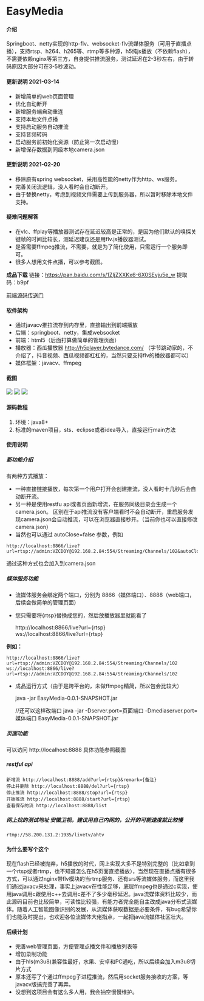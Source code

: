 
# EasyMedia

#### 介绍
Springboot、netty实现的http-flv、websocket-flv流媒体服务（可用于直播点播），支持rtsp、h264、h265等、rtmp等多种源，h5纯js播放（不依赖flash），不需要依赖nginx等第三方，自身提供推流服务，测试延迟在2-3秒左右，由于转码原因大部分可在3-5秒波动。

#### 更新说明 2021-03-14
- 新增简单的web页面管理
- 优化自动断开
- 新增服务端自动重连
- 支持本地文件点播
- 支持启动服务自动推流
- 支持音频转码
- 启动服务前初始化资源（防止第一次启动慢）
- 新增保存数据到同级本地camera.json

#### 更新说明 2021-02-20
- 移除原有spring websocket，采用高性能的netty作为http、ws服务。
- 完善关闭流逻辑，没人看时会自动断开。
- 由于替换netty，考虑到视频文件需要上传到服务器，所以暂时移除本地文件支持。

#### 疑难问题解答
- 在vlc、ffplay等播放器测试存在延迟较高是正常的，是因为他们默认的嗅探关键帧的时间比较长，测延迟建议还是用flv.js播放器测试。
- 是否需要ffmpeg推流，不需要，就是为了简化使用，只需运行一个服务即可。
- 很多人想用文件点播，可以参考截图。

**成品下载**
链接：https://pan.baidu.com/s/1ZIjZXXKx6-6X0SEvju5e_w
提取码：b9pf

[前端源码传送门](https://download.csdn.net/download/Janix520/15785632 "前端源码传送门")

#### 软件架构
- 通过javacv推拉流存到内存里，直接输出到前端播放
- 后端：springboot、netty，集成websocket
- 前端：html5（后面打算做简单的管理页面）
- 播放器：西瓜播放器 http://h5player.bytedance.com/ （字节跳动家的，不介绍了，抖音视频、西瓜视频都杠杠的，当然只要支持flv的播放器都可以）
- 媒体框架：javacv、ffmpeg

#### 截图
![](https://gitee.com/52jian/EasyMedia/raw/master/snapshot/1.png)
![](https://gitee.com/52jian/EasyMedia/raw/master/snapshot/2.png)
![](https://gitee.com/52jian/EasyMedia/raw/master/snapshot/3.png)

#### 源码教程

1.  环境：java8+
2.  标准的maven项目，sts、eclipse或者idea导入，直接运行main方法

#### 使用说明

##### 新功能介绍
有两种方式播放：
- 一种直接链接播放，每次第一个用户打开会创建推流，没人看时十几秒后会自动断开流。
- 另一种是使用restfu api或者页面新增流，在服务同级目录会生成一个camera.json。
区别在于api推流没有客户端看时不会自动断开，重启服务发现camera.json会自动推流，可以在浏览器直接秒开。（当前你也可以直接修改camera.json）
- 当然也可以通过 autoClose=false 参数，例如
```
http://localhost:8866/live?url=rtsp://admin:VZCDOY@192.168.2.84:554/Streaming/Channels/102&autoClose=false
```
通过这种方式也会加入到camera.json

##### 媒体服务功能
- 流媒体服务会绑定两个端口，分别为 8866（媒体端口）、8888（web端口，后续会做简单的管理页面）
- 您只需要将{rtsp}替换成您的，然后放播放器里就能看了


    http://localhost:8866/live?url={rtsp}<br />
    ws://localhost:8866/live?url={rtsp}


 **例如：**


    http://localhost:8866/live?url=rtsp://admin:VZCDOY@192.168.2.84:554/Streaming/Channels/102
    ws://localhost:8866/live?url=rtsp://admin:VZCDOY@192.168.2.84:554/Streaming/Channels/102


- 成品运行方式（由于是跨平台的，未做ffmpeg精简，所以包会比较大）


     java -jar EasyMedia-0.0.1-SNAPSHOT.jar
	 
	 //还可以这样改端口
	 java -jar -Dserver.port=页面端口 -Dmediaserver.port=媒体端口 EasyMedia-0.0.1-SNAPSHOT.jar

##### 页面功能
可以访问 http://localhost:8888
具体功能参照截图

##### restful api
    新增流 http://localhost:8888/add?url={rtsp}&remark={备注}
    停止并删除 http://localhost:8888/del?url={rtsp}
    停止推流 http://localhost:8888/stop?url={rtsp}
    开始推流 http://localhost:8888/start?url={rtsp}
    查看保存的流 http://localhost:8888/list


##### 网上找的测试地址 安徽卫视，建议用自己内网的，公开的可能速度就比较慢 
`rtmp://58.200.131.2:1935/livetv/ahtv`


#### 为什么要写个这个
现在flash已经被抛弃，h5播放的时代，网上实现大多不是特别完整的（比如拿到一个rtsp或者rtmp，也不知道怎么在h5页面直接播放），当然现在直播点播有很多方式，可以通过nginx带flv模块的当rtmp服务、还有srs等流媒体服务，而这里我们通过javacv来处理，事实上javacv在性能足够，底层ffmpeg也是通过c实现，使用java调用c跟使用c++去调用c差不了多少毫秒延迟。java流媒体资料比较少，而此源码目前也比较简单，可读性比较强，有能力者完全能自主改成java分布式流媒体。随着人工智能图像识别的发展，从流媒体获取数据是必要条件，有bug希望你们也能及时提出，也欢迎各位流媒体大佬指点，一起把java流媒体社区壮大。


#### 后续计划
- 完善web管理页面，方便管理点播文件和播放列表等
- 增加录制功能
- 由于hls(m3u8)兼容性最好，水果、安卓和PC通吃，所以后续会加入m3u8切片方式
- 原本还写了个通过ffmpeg子进程推流，然后用socket服务接收的方案，等javacv版搞完善了再弄。
- 没想到这项目会有这么多人用，我会抽空慢慢维护。

